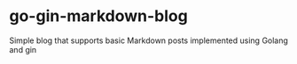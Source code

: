 # go-gin-markdown-blog
Simple blog that supports basic Markdown posts implemented using Golang and gin 
